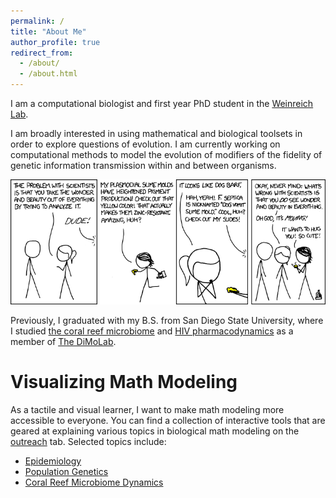 ```yaml
---
permalink: /
title: "About Me"
author_profile: true
redirect_from: 
  - /about/
  - /about.html
---
```


I am a computational biologist and first year PhD student in the [Weinreich Lab](https://www.brown.edu/research/labs/weinreich/). 

I am broadly interested in using mathematical and biological toolsets in order to explore questions of evolution. I am currently working on computational methods to model the evolution of modifiers of the fidelity of genetic information transmission within and between organisms.

<img src='/images/beauty.png'>

Previously, I graduated with my B.S. from San Diego State University, where I studied [the coral reef microbiome](https://mweissman97.github.io/portfolio/2_coralmicrobiome/) and [HIV pharmacodynamics](https://mweissman97.github.io/portfolio/3_hiv/) as a member of [The DiMoLab](https://nvaidya.sdsu.edu/DiMoLab.html).

# Visualizing Math Modeling

As a tactile and visual learner, I want to make math modeling more accessible to everyone. You can find a collection of interactive tools that are geared at explaining various topics in biological math modeling on the [outreach](https://mweissman97.github.io/outreach/) tab. Selected topics include:
* [Epidemiology](https://mweissman97.github.io/outreach/1-sir/)
* [Population Genetics](https://mweissman97.github.io/outreach/2-popgen1/)
* [Coral Reef Microbiome Dynamics](https://mweissman97.github.io/outreach/3-coral/)
